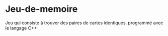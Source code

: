 # Jeu-de-memoire
Jeu qui consiste à trouver des paires de cartes identiques. programmé avec le langage C++
